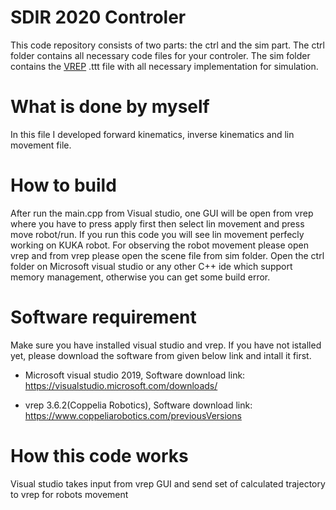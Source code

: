 # SDIR 2020 Controler
This code repository consists of two parts: the ctrl and the sim part. The ctrl folder contains all necessary code files for your controler. The sim folder contains the [VREP](https://www.coppeliarobotics.com/) .ttt file with all necessary implementation for simulation.

# What is done by myself
In this file I developed forward kinematics, inverse kinematics and lin movement file. 

# How to build
After run the main.cpp from Visual studio, one GUI will be open from vrep where you have to press apply first then select lin movement and press move robot/run.
If you run this code you will see lin movement perfecly working on KUKA robot. For observing the robot movement please open vrep and from vrep please open the scene file from sim folder. Open the ctrl folder on Microsoft visual studio or any other C++ ide which support memory management, otherwise you can get some build error.




# Software requirement 

Make sure you have installed visual studio and vrep. If you have not istalled yet, please download the software from given below link and intall it first.

* Microsoft visual studio 2019, Software download link: https://visualstudio.microsoft.com/downloads/

* vrep 3.6.2(Coppelia Robotics), Software download link: https://www.coppeliarobotics.com/previousVersions

# How this code works
Visual studio takes input from vrep GUI and send set of calculated trajectory to vrep for robots movement


